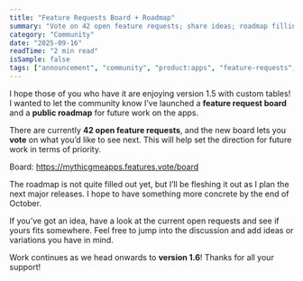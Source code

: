```yaml
---
title: "Feature Requests Board + Roadmap"
summary: "Vote on 42 open feature requests; share ideas; roadmap filling in by end of October"
category: "Community"
date: "2025-09-16"
readTime: "2 min read"
isSample: false
tags: ["announcement", "community", "product:apps", "feature-requests", "roadmap", "feedback"]
---
```


I hope those of you who have it are enjoying version 1.5 with custom tables! I wanted to let the community know I’ve launched a **feature request board** and a **public roadmap** for future work on the apps.

There are currently **42 open feature requests**, and the new board lets you **vote** on what you’d like to see next. This will help set the direction for future work in terms of priority.

Board: https://mythicgmeapps.features.vote/board

The roadmap is not quite filled out yet, but I’ll be fleshing it out as I plan the next major releases. I hope to have something more concrete by the end of October.

If you’ve got an idea, have a look at the current open requests and see if yours fits somewhere. Feel free to jump into the discussion and add ideas or variations you have in mind.

Work continues as we head onwards to **version 1.6**! Thanks for all your support!
